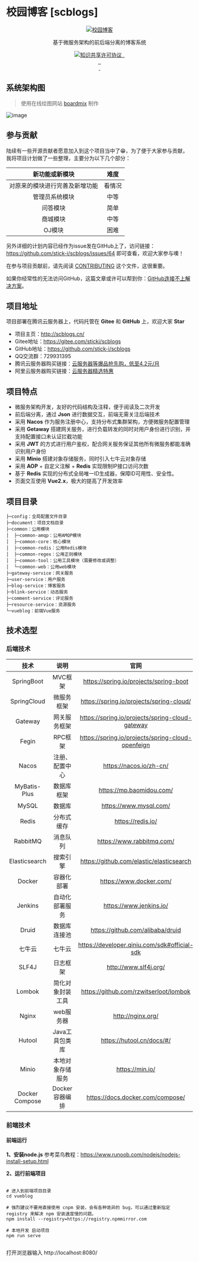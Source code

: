 # 校园博客 [scblogs]

<p align=center>
  <a href="http://www.scblogs.cn">
    <img src="./document/image/scblogs-logo.png" alt="校园博客">
  </a>
</p>

<p  align=center>
   基于微服务架构的前后端分离的博客系统
</p>
<p align="center">
<a target="_blank" href="https://github.com/stick-i/scblogs">
  <img src="https://img.shields.io/badge/license-CC%20BY--NC--ND%204.0-lightgrey" alt="知识共享许可协议"/>
  <img src="https://img.shields.io/github/stars/stick-i/scblogs" alt=""/>
  <img src="https://img.shields.io/github/forks/stick-i/scblogs" alt=""/>
<br>
  <img src="https://img.shields.io/badge/SpringBoot-2.6.11-green" alt=""/>
  <img src="https://img.shields.io/badge/SpringCloud-2021.0.4-green" alt=""/>
  <img src="https://img.shields.io/badge/SpringCloudAlibaba-2021.0.4.0-green" alt=""/><br>
  <img src="https://img.shields.io/badge/Vue-2.6.14-green" alt=""/>
  <img src="https://img.shields.io/badge/ElementUI-2.15.6-green" alt=""/>
</a></p>

## 系统架构图

> 使用在线绘图网站 [boardmix](https://boardmix.cn/app/my-space?inviteCode=maRS9i) 制作

![image](./document/image/scblogs-framework.png)

## 参与贡献

陆续有一些开源贡献者愿意加入到这个项目当中了😁，为了便于大家参与贡献，我将项目计划做了一些整理，主要分为以下几个部分：

|         新功能或新模块         |  难度  |
| :----------------------------: | :----: |
| 对原来的模块进行完善及新增功能 | 看情况 |
|         管理员系统模块         |  中等  |
|            问答模块            |  简单  |
|            商城模块            |  中等  |
|             OJ模块             |  困难  |

另外详细的计划内容已经作为issue发在GitHub上了，访问链接：https://github.com/stick-i/scblogs/issues/64 即可查看，欢迎大家参与噢！

在参与项目贡献前，请先阅读 [CONTRIBUTING](./CONTRIBUTING.md) 这个文件，这很重要。

如果你经常性的无法访问GitHub，这篇文章或许可以帮到你：[GitHub连接不上解决方案](https://juejin.cn/post/7158258577113612302)。

## 项目地址

项目部署在腾讯云服务器上，代码托管在 **Gitee** 和 **GitHub** 上，欢迎大家 **Star**

- 项目主页：http://scblogs.cn/
- Gitee地址：https://gitee.com/sticki/scblogs
- GitHub地址：https://github.com/stick-i/scblogs
- QQ交流群：729931395
- 腾讯云服务器购买链接：[云服务器等爆品抢先购，低至4.2元/月](https://cloud.tencent.com/act/cps/redirect?redirect=2446&cps_key=01c7d20caadfac8f61a2901a9324068c&from=console)
- 阿里云服务器购买链接：[云服务器精选特惠](https://www.aliyun.com/daily-act/ecs/activity_selection?userCode=dv0atr82)

## 项目特点

- 微服务架构开发，友好的代码结构及注释，便于阅读及二次开发
- 前后端分离，通过 **Json** 进行数据交互，前端无需关注后端技术
- 采用 **Nacos** 作为服务注册中心，支持分布式集群架构，方便微服务配置管理
- 采用 **Getaway** 搭建网关服务，进行负载转发的同时对用户身份进行识别，并支持配置接口未认证拦截功能
- 采用 **JWT** 的方式进行用户鉴权，配合网关服务保证其他所有微服务都能准确识别用户身份
- 采用 **Minio** 搭建对象存储服务，同时引入七牛云对象存储
- 采用 **AOP** + 自定义注解 + **Redis** 实现限制IP接口访问次数
- 基于 **Redis** 实现的分布式全局唯一ID生成器，保障ID可用性、安全性。
- 页面交互使用 **Vue2.x**，极大的提高了开发效率

## 项目目录

```
├─config：全局配置文件目录
├─document：项目文档目录
├─common：公用模块
│  ├─common-amqp：公用AMQP模块
│  ├─common-core：核心模块
│  ├─common-redis：公用Redis模块
│  ├─common-regex：公用正则模块
│  ├─common-tool：公用工具模块（需要修改或调整）
│  └─common-web：公用web模块
├─gateway-service：网关服务
├─user-service：用户服务
├─blog-service：博客服务
├─blink-service：动态服务
├─comment-service：评论服务
├─resource-service：资源服务
└─vueblog：前端Vue服务
```

## 技术选型

### 后端技术

|      技术      |       说明       |                        官网                         |
| :------------: | :--------------: |:-------------------------------------------------:|
|   SpringBoot   |     MVC框架      |      https://spring.io/projects/spring-boot       |
|  SpringCloud   |    微服务框架    |     https://spring.io/projects/spring-cloud/      |
|    Gateway     |   网关服务框架   |  https://spring.io/projects/spring-cloud-gateway  |
|     Fegin      |     RPC框架      | https://spring.io/projects/spring-cloud-openfeign |
|     Nacos      |  注册、配置中心  |              https://nacos.io/zh-cn/              |
|  MyBatis-Plus  |    数据库框架    |             https://mp.baomidou.com/              |
|     MySQL      |      数据库      |              https://www.mysql.com/               |
|     Redis      |    分布式缓存    |                 https://redis.io/                 |
|    RabbitMQ    |     消息队列     |             https://www.rabbitmq.com/             |
| Elasticsearch  |     搜索引擎     |     https://github.com/elastic/elasticsearch      |
|     Docker     |    容器化部署    |              https://www.docker.com/              |
|    Jenkins     |  自动化部署服务  |              https://www.jenkins.io/              |
|     Druid      |   数据库连接池   |         https://github.com/alibaba/druid          |
|     七牛云     |      七牛云      |   https://developer.qiniu.com/sdk#official-sdk    |
|     SLF4J      |     日志框架     |               http://www.slf4j.org/               |
|     Lombok     | 简化对象封装工具 |      https://github.com/rzwitserloot/lombok       |
|     Nginx      |    web服务器     |                 http://nginx.org/                 |
|     Hutool     |  Java工具包类库  |             https://hutool.cn/docs/#/             |
|     Minio      | 本地对象存储服务 |                  https://min.io/                  |
| Docker Compose |  Docker容器编排  |         https://docs.docker.com/compose/          |

### 前端技术

#### 前端运行
**1、安装node.js**
参考菜鸟教程：https://www.runoob.com/nodejs/nodejs-install-setup.html

**2、运行前端项目**
```shell

# 进入到前端项目目录
cd vueblog

# 强烈建议不要用直接使用 cnpm 安装，会有各种诡异的 bug，可以通过重新指定 registry 来解决 npm 安装速度慢的问题。
npm install --registry=https://registry.npmmirror.com

# 本地开发 启动项目
npm run serve
 
```
打开浏览器输入
http://localhost:8080/
